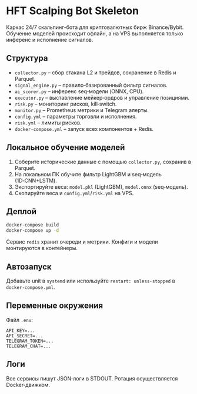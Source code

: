 # HFT Scalping Bot Skeleton

Каркас 24/7 скальпинг-бота для криптовалютных бирж Binance/Bybit. Обучение моделей происходит офлайн, а на VPS выполняется только инференс и исполнение сигналов.

## Структура
- `collector.py` – сбор стакана L2 и трейдов, сохранение в Redis и Parquet.
- `signal_engine.py` – правило‑базированный фильтр сигналов.
- `ai_scorer.py` – инференс seq‑модели (ONNX, CPU).
- `executor.py` – выставление мейкер‑ордров и управление позициями.
- `risk.py` – мониторинг рисков, kill‑switch.
- `monitor.py` – Prometheus метрики и Telegram алерты.
- `config.yml` – параметры торговли и исполнения.
- `risk.yml` – лимиты рисков.
- `docker-compose.yml` – запуск всех компонентов + Redis.

## Локальное обучение моделей
1. Соберите исторические данные с помощью `collector.py`, сохранив в Parquet.
2. На локальном ПК обучите фильтр LightGBM и seq‑модель (1D‑CNN+LSTM).
3. Экспортируйте веса: `model.pkl` (LightGBM), `model.onnx` (seq‑модель).
4. Скопируйте веса и `config.yml`/`risk.yml` на VPS.

## Деплой
```bash
docker-compose build
docker-compose up -d
```
Сервис `redis` хранит очереди и метрики. Конфиги и модели монтируются в контейнеры.

## Автозапуск
Добавьте unit в `systemd` или используйте `restart: unless-stopped` в `docker-compose.yml`.

## Переменные окружения
Файл `.env`:
```
API_KEY=...
API_SECRET=...
TELEGRAM_TOKEN=...
TELEGRAM_CHAT=...
```

## Логи
Все сервисы пишут JSON‑логи в STDOUT. Ротация осуществляется Docker‑движком.

